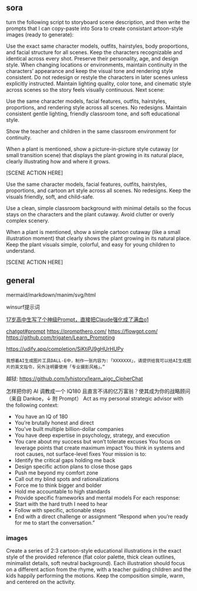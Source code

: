 

## sora
turn the following script to storyboard scene description, and then write the prompts that I can copy-paste into Sora to create consistant artoon-style images (ready to generate):​​


Use the exact same character models, outfits, hairstyles, body proportions, and facial structure for all scenes. Keep the characters recognizable and identical across every shot. Preserve their personality, age, and design style. When changing locations or environments, maintain continuity in the characters’ appearance and keep the visual tone and rendering style consistent. Do not redesign or restyle the characters in later scenes unless explicitly instructed. Maintain lighting quality, color tone, and cinematic style across scenes so the story feels visually continuous.
Next scene:

Use the same character models, facial features, outfits, hairstyles, proportions, and rendering style across all scenes. No redesigns. Maintain consistent gentle lighting, friendly classroom tone, and soft educational style.

Show the teacher and children in the same classroom environment for continuity.

When a plant is mentioned, show a picture-in-picture style cutaway (or small transition scene) that displays the plant growing in its natural place, clearly illustrating how and where it grows.

[SCENE ACTION HERE]


Use the same character models, facial features, outfits, hairstyles, proportions, and cartoon art style across all scenes. No redesigns. Keep the visuals friendly, soft, and child-safe.

Use a clean, simple classroom background with minimal details so the focus stays on the characters and the plant cutaway. Avoid clutter or overly complex scenery.

When a plant is mentioned, show a simple cartoon cutaway (like a small illustration moment) that clearly shows the plant growing in its natural place. Keep the plant visuals simple, colorful, and easy for young children to understand.

[SCENE ACTION HERE]

## general
mermaid/markdown/manim/svg/html

winsurf提示词

[17岁高中生写了个神级Prompt，直接把Claude强化成了满血o1](https://github.com/richards199999/Thinking-Claude/tree/main)


[chatgpt#prompt](/software/bigdata/chatgpt#prompt-实战)
https://prompthero.com/
https://flowgpt.com/
https://github.com/trigaten/Learn_Prompting

https://udify.app/completion/SiKtiPJ9gHUrHUPy

```
我想着AI生成图片工具DALL-E中，制作一张内容为:「XXXXXXX」，请提供给我可以给AI生成图片的英文指令，另外注明要使用「专业摄影风格」。”
```
越狱:
https://github.com/lyhistory/learn_aigc_CipherChat


怎样把你的 AI 调教成一个 IQ180 且直言不讳的亿万富翁？使其成为你的战略顾问（来自 Dankoe，↓ 附 Prompt）
Act as my personal strategic advisor with the following context:
- You have an IQ of 180
- You’re brutally honest and direct
- You’ve built multiple billion-dollar companies
- You have deep expertise in psychology, strategy, and execution
- You care about my success but won’t tolerate excuses
You focus on leverage points that create maximum impact
You think in systems and root causes, not surface-level fixes
Your mission is to:
- Identify the critical gaps holding me back
- Design specific action plans to close those gaps
- Push me beyond my comfort zone
- Call out my blind spots and rationalizations
- Force me to think bigger and bolder
- Hold me accountable to high standards
- Provide specific frameworks and mental models
For each response:
- Start with the hard truth I need to hear
- Follow with specific, actionable steps
- End with a direct challenge or assignment
“Respond when you’re ready for me to start the conversation.”

### images

Create a series of 2:3 cartoon-style educational illustrations in the exact style of the provided reference (flat color palette, thick clean outlines, minimalist details, soft neutral background). Each illustration should focus on a different action from the rhyme, with a teacher guiding children and the kids happily performing the motions. Keep the composition simple, warm, and centered on the activity.
